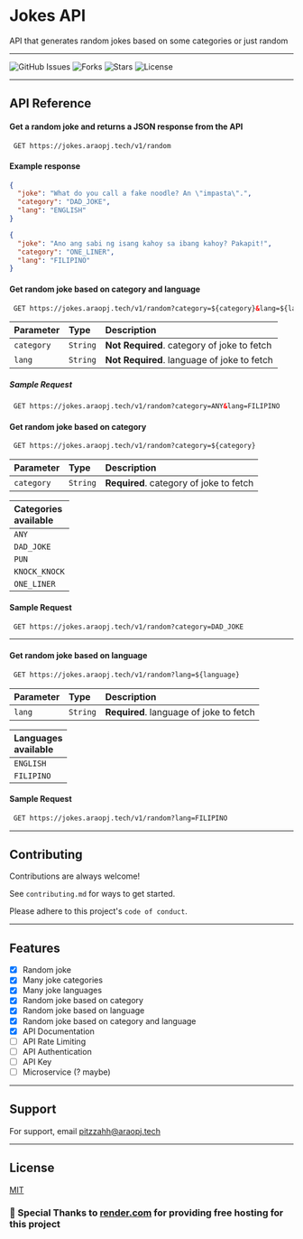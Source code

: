 
# Jokes API

API that generates random jokes based on some categories or just random
___
![GitHub Issues](https://img.shields.io/github/issues/pitzzahh/jokes-API)
![Forks](https://img.shields.io/github/forks/pitzzahh/jokes-API)
![Stars](https://img.shields.io/github/stars/pitzzahh/jokes-API)
![License](https://img.shields.io/github/license/pitzzahh/jokes-API)
___
## API Reference

#### Get a random joke and returns a JSON response from the API

```html
 GET https://jokes.araopj.tech/v1/random
```

#### Example response

```json
{
  "joke": "What do you call a fake noodle? An \"impasta\".",
  "category": "DAD_JOKE",
  "lang": "ENGLISH"
}
```
```json
{
  "joke": "Ano ang sabi ng isang kahoy sa ibang kahoy? Pakapit!",
  "category": "ONE_LINER",
  "lang": "FILIPINO"
}
```
#### Get random joke based on category and language

```html
 GET https://jokes.araopj.tech/v1/random?category=${category}&lang=${language}
```

| Parameter  | Type     | Description                                 |
|:-----------|:---------|:--------------------------------------------|
| `category` | `String` | **Not Required**. category of joke to fetch |
| `lang`     | `String` | **Not Required**. language of joke to fetch |


##### Sample Request

```html
 GET https://jokes.araopj.tech/v1/random?category=ANY&lang=FILIPINO
```

#### Get random joke based on category

```html
 GET https://jokes.araopj.tech/v1/random?category=${category}
```

| Parameter  | Type     | Description                             |
|:-----------|:---------|:----------------------------------------|
| `category` | `String` | **Required**. category of joke to fetch |

| Categories <br/>available |
|:--------------------------|
| `ANY`                     |
| `DAD_JOKE`                |
| `PUN`                     |
| `KNOCK_KNOCK`             |
| `ONE_LINER`               |

#### Sample Request

```html
 GET https://jokes.araopj.tech/v1/random?category=DAD_JOKE
```
___

#### Get random joke based on language

```html
 GET https://jokes.araopj.tech/v1/random?lang=${language}
```

| Parameter | Type     | Description                             |
|:----------|:---------|:----------------------------------------|
| `lang`    | `String` | **Required**. language of joke to fetch |


| Languages <br/>available |
|:-------------------------|
| `ENGLISH`                |
| `FILIPINO`               |

#### Sample Request

```html
 GET https://jokes.araopj.tech/v1/random?lang=FILIPINO
```
___

## Contributing

Contributions are always welcome!

See `contributing.md` for ways to get started.

Please adhere to this project's `code of conduct`.

___
## Features
- [x] Random joke
- [x] Many joke categories
- [x] Many joke languages
- [x] Random joke based on category
- [x] Random joke based on language
- [x] Random joke based on category and language
- [x] API Documentation
- [ ] API Rate Limiting
- [ ] API Authentication
- [ ] API Key
- [ ] Microservice (? maybe)
___
## Support

For support, email pitzzahh@araopj.tech
___
## License
[MIT](https://choosealicense.com/licenses/mit/)

### 🤍 Special Thanks to [render.com](https://render.com/) for providing free hosting for this project

